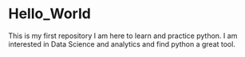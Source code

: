 # Hello_World
This is my first repository
I am here to learn and practice python.
I am interested in Data Science and analytics and find python a great tool.
